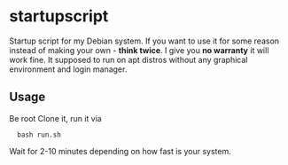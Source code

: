 # startupscript

Startup script for my Debian system.
If you want to use it for some reason instead of making your own - **think twice**. I give you **no warranty** it will work fine.
It supposed to run on apt distros without any graphical environment and login manager.

## Usage
Be root
Clone it, run it via 
``` 
  bash run.sh 
```
Wait for 2-10 minutes depending on how fast is your system.
